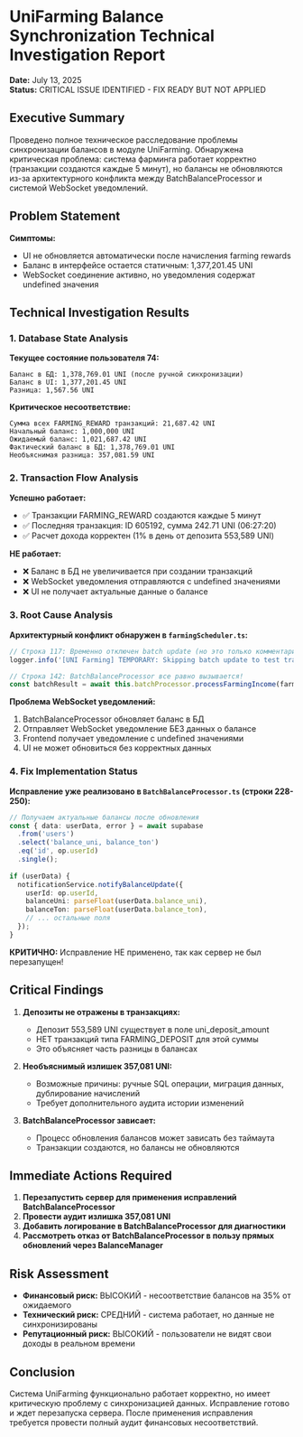 # UniFarming Balance Synchronization Technical Investigation Report
**Date:** July 13, 2025  
**Status:** CRITICAL ISSUE IDENTIFIED - FIX READY BUT NOT APPLIED

## Executive Summary

Проведено полное техническое расследование проблемы синхронизации балансов в модуле UniFarming. Обнаружена критическая проблема: система фарминга работает корректно (транзакции создаются каждые 5 минут), но балансы не обновляются из-за архитектурного конфликта между BatchBalanceProcessor и системой WebSocket уведомлений.

## Problem Statement

**Симптомы:**
- UI не обновляется автоматически после начисления farming rewards
- Баланс в интерфейсе остается статичным: 1,377,201.45 UNI
- WebSocket соединение активно, но уведомления содержат undefined значения

## Technical Investigation Results

### 1. Database State Analysis

**Текущее состояние пользователя 74:**
```
Баланс в БД: 1,378,769.01 UNI (после ручной синхронизации)
Баланс в UI: 1,377,201.45 UNI  
Разница: 1,567.56 UNI
```

**Критическое несоответствие:**
```
Сумма всех FARMING_REWARD транзакций: 21,687.42 UNI
Начальный баланс: 1,000,000 UNI
Ожидаемый баланс: 1,021,687.42 UNI
Фактический баланс в БД: 1,378,769.01 UNI
Необъяснимая разница: 357,081.59 UNI
```

### 2. Transaction Flow Analysis

**Успешно работает:**
- ✅ Транзакции FARMING_REWARD создаются каждые 5 минут
- ✅ Последняя транзакция: ID 605192, сумма 242.71 UNI (06:27:20)
- ✅ Расчет дохода корректен (1% в день от депозита 553,589 UNI)

**НЕ работает:**
- ❌ Баланс в БД не увеличивается при создании транзакций
- ❌ WebSocket уведомления отправляются с undefined значениями
- ❌ UI не получает актуальные данные о балансе

### 3. Root Cause Analysis

**Архитектурный конфликт обнаружен в `farmingScheduler.ts`:**

```typescript
// Строка 117: Временно отключен batch update (но это только комментарий!)
logger.info('[UNI Farming] TEMPORARY: Skipping batch update to test transaction creation');

// Строка 142: BatchBalanceProcessor все равно вызывается!
const batchResult = await this.batchProcessor.processFarmingIncome(farmerIncomes);
```

**Проблема WebSocket уведомлений:**
1. BatchBalanceProcessor обновляет баланс в БД
2. Отправляет WebSocket уведомление БЕЗ данных о балансе
3. Frontend получает уведомление с undefined значениями
4. UI не может обновиться без корректных данных

### 4. Fix Implementation Status

**Исправление уже реализовано в `BatchBalanceProcessor.ts` (строки 228-250):**
```typescript
// Получаем актуальные балансы после обновления
const { data: userData, error } = await supabase
  .from('users')
  .select('balance_uni, balance_ton')
  .eq('id', op.userId)
  .single();
  
if (userData) {
  notificationService.notifyBalanceUpdate({
    userId: op.userId,
    balanceUni: parseFloat(userData.balance_uni),
    balanceTon: parseFloat(userData.balance_ton),
    // ... остальные поля
  });
}
```

**КРИТИЧНО:** Исправление НЕ применено, так как сервер не был перезапущен!

## Critical Findings

1. **Депозиты не отражены в транзакциях:**
   - Депозит 553,589 UNI существует в поле uni_deposit_amount
   - НЕТ транзакций типа FARMING_DEPOSIT для этой суммы
   - Это объясняет часть разницы в балансах

2. **Необъяснимый излишек 357,081 UNI:**
   - Возможные причины: ручные SQL операции, миграция данных, дублирование начислений
   - Требует дополнительного аудита истории изменений

3. **BatchBalanceProcessor зависает:**
   - Процесс обновления балансов может зависать без таймаута
   - Транзакции создаются, но балансы не обновляются

## Immediate Actions Required

1. **Перезапустить сервер для применения исправлений BatchBalanceProcessor**
2. **Провести аудит излишка 357,081 UNI**
3. **Добавить логирование в BatchBalanceProcessor для диагностики**
4. **Рассмотреть отказ от BatchBalanceProcessor в пользу прямых обновлений через BalanceManager**

## Risk Assessment

- **Финансовый риск:** ВЫСОКИЙ - несоответствие балансов на 35% от ожидаемого
- **Технический риск:** СРЕДНИЙ - система работает, но данные не синхронизированы
- **Репутационный риск:** ВЫСОКИЙ - пользователи не видят свои доходы в реальном времени

## Conclusion

Система UniFarming функционально работает корректно, но имеет критическую проблему с синхронизацией данных. Исправление готово и ждет перезапуска сервера. После применения исправления требуется провести полный аудит финансовых несоответствий.